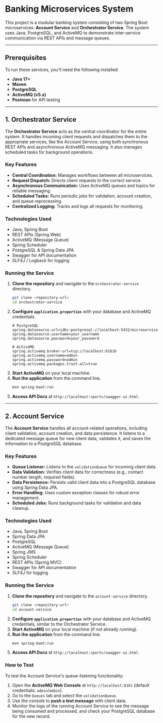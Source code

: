 # Banking Microservices System

This project is a modular banking system consisting of two Spring Boot microservices: **Account Service** and **Orchestrator Service**. The system uses Java, PostgreSQL, and ActiveMQ to demonstrate inter-service communication via REST APIs and message queues.

---

## Prerequisites

To run these services, you'll need the following installed:

* **Java 17+**
* **Maven**
* **PostgreSQL**
* **ActiveMQ (v5.x)**
* **Postman** for API testing

---

## 1. Orchestrator Service

The **Orchestrator Service** acts as the central coordinator for the entire system. It handles incoming client requests and dispatches them to the appropriate services, like the Account Service, using both synchronous REST APIs and asynchronous ActiveMQ messaging. It also manages scheduled tasks for background operations.

### Key Features

* **Central Coordination:** Manages workflows between all microservices.
* **Request Dispatch:** Directs client requests to the correct service.
* **Asynchronous Communication:** Uses ActiveMQ queues and topics for reliable messaging.
* **Scheduled Tasks:** Runs periodic jobs for validation, account creation, and queue reprocessing.
* **Centralized Logging:** Tracks and logs all requests for monitoring.

### Technologies Used

* Java, Spring Boot
* REST APIs (Spring Web)
* ActiveMQ (Message Queue)
* Spring Scheduler
* PostgreSQL & Spring Data JPA
* Swagger for API documentation
* SLF4J / Logback for logging

### Running the Service

1.  **Clone the repository** and navigate to the `orchestrator-service` directory.
    ```bash
    git clone <repository-url>
    cd orchestrator-service
    ```
2.  **Configure `application.properties`** with your database and ActiveMQ credentials.
    ```properties
    # PostgreSQL
    spring.datasource.url=jdbc:postgresql://localhost:5432/microservice
    spring.datasource.username=your_username
    spring.datasource.password=your_password

    # ActiveMQ
    spring.activemq.broker-url=tcp://localhost:61616
    spring.activemq.username=admin
    spring.activemq.password=admin
    spring.activemq.packages.trust-all=true
    ```
3.  **Start ActiveMQ** on your local machine.
4.  **Run the application** from the command line.
    ```bash
    mvn spring-boot:run
    ```
5.  **Access API Docs** at `http://localhost:<port>/swagger-ui.html`.

---

## 2. Account Service

The **Account Service** handles all account-related operations, including client validation, account creation, and data persistence. It listens to a dedicated message queue for new client data, validates it, and saves the information to a PostgreSQL database.

### Key Features

* **Queue Listener:** Listens to the `validationQueue` for incoming client data.
* **Data Validation:** Verifies client data for correctness (e.g., contact number length, required fields).
* **Data Persistence:** Persists valid client data into a PostgreSQL database using Spring Data JPA.
* **Error Handling:** Uses custom exception classes for robust error management.
* **Scheduled Jobs:** Runs background tasks for validation and data cleanup.

### Technologies Used

* Java, Spring Boot
* Spring Data JPA
* PostgreSQL
* ActiveMQ (Message Queue)
* Spring JMS
* Spring Scheduler
* REST APIs (Spring MVC)
* Swagger for API documentation
* SLF4J for logging

### Running the Service

1.  **Clone the repository** and navigate to the `account-service` directory.
    ```bash
    git clone <repository-url>
    cd account-service
    ```
2.  **Configure `application.properties`** with your database and ActiveMQ credentials, similar to the Orchestrator Service.
3.  **Start ActiveMQ** on your local machine (if not already running).
4.  **Run the application** from the command line.
    ```bash
    mvn spring-boot:run
    ```
5.  **Access API Docs** at `http://localhost:<port>/swagger-ui.html`.

### How to Test

To test the Account Service's queue-listening functionality:

1.  Open the **ActiveMQ Web Console** at `http://localhost:8161` (default credentials: `admin`/`admin`).
2.  Go to the `Queues` tab and select the `validationQueue`.
3.  Use the console to **push a test message** with client data.
4.  Monitor the logs of the running Account Service to see the message being consumed and processed, and check your PostgreSQL database for the new record.
